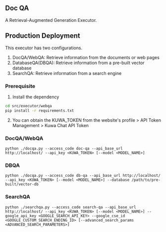 Doc QA
---
A Retrieval-Augmented Generation Executor.

## Production Deployment

This executor has two configurations.
1. DocQA/WebQA: Retrieve information from the documents or web pages
2. DatabaseQA(DBQA): Retrieve information from a pre-built vector database
3. SearchQA: Retrieve information from a search engine

### Prerequisite
1. Install the dependency
```sh
cd src/executor/webqa
pip install -r requirements.txt
```
2. You can obtain the KUWA_TOKEN from the website's profile > API Token Management > Kuwa Chat API Token

### DocQA/WebQA
```
python ./docqa.py --access_code doc-qa --api_base_url http://localhost/ --api_key <KUWA_TOKEN> [--model <MODEL_NAME>]
```

### DBQA
```
python ./docqa.py --access_code db-qa --api_base_url http://localhost/ --api_key <KUWA_TOKEN> [--model <MODEL_NAME>] --database /path/to/pre-built/vector-db
```

### SearchQA
```
python ./searchqa.py --access_code search-qa --api_base_url http://localhost/ --api_key <KUWA_TOKEN> [--model <MODEL_NAME>] --google_api_key <GOOGLE_SEARCH_API_KEY> --google_cse_id <GOOGLE_CUSTOM_SEARCH_ENDING_ID> [--advanced_search_params <ADVANCED_SEARCH_PARAMETERS>]
```